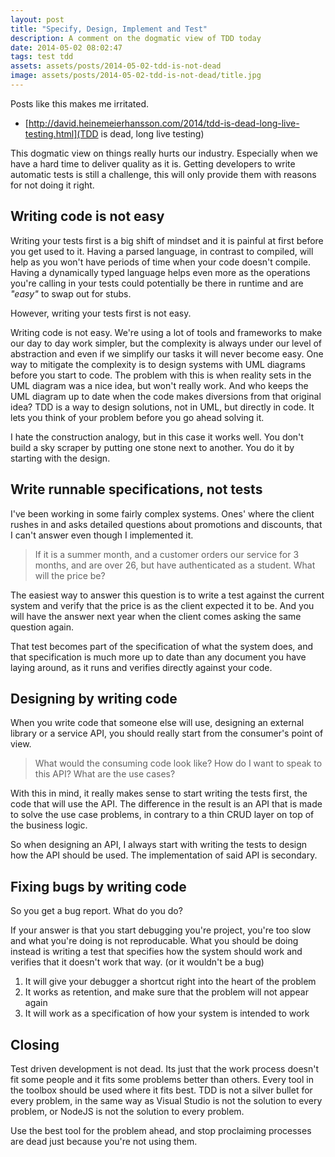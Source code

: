 ```yaml
---
layout: post
title: "Specify, Design, Implement and Test"
description: A comment on the dogmatic view of TDD today
date: 2014-05-02 08:02:47
tags: test tdd
assets: assets/posts/2014-05-02-tdd-is-not-dead
image: assets/posts/2014-05-02-tdd-is-not-dead/title.jpg
---
```


Posts like this makes me irritated.

* [http://david.heinemeierhansson.com/2014/tdd-is-dead-long-live-testing.html](TDD is dead, long live testing)

This dogmatic view on things really hurts our industry. Especially when we have a hard time to deliver quality as it is. Getting developers to write automatic tests is still a challenge, this will only provide them with reasons for not doing it right.

## Writing code is not easy

Writing your tests first is a big shift of mindset and it is painful at first before you get used to it. Having a parsed language, in contrast to compiled, will help as you won't have periods of time when your code doesn't compile. Having a dynamically typed language helps even more as the operations you're calling in your tests could potentially be there in runtime and are _"easy"_ to swap out for stubs.

However, writing your tests first is not easy.

Writing code is not easy. We're using a lot of tools and frameworks to make our day to day work simpler, but the complexity is always under our level of abstraction and even if we simplify our tasks it will never become easy. One way to mitigate the complexity is to design systems with UML diagrams before you start to code. The problem with this is when reality sets in the UML diagram was a nice idea, but won't really work. And who keeps the UML diagram up to date when the code makes
diversions from that original idea? TDD is a way to design solutions, not in UML, but directly in code. It lets you think of your problem before you go ahead solving it.

I hate the construction analogy, but in this case it works well. You don't build a sky scraper by putting one stone next to another. You do it by starting with the design.

## Write runnable specifications, not tests

I've been working in some fairly complex systems. Ones' where the client rushes in and asks detailed questions about promotions and discounts, that I can't answer even though I implemented it.

> If it is a summer month, and a customer orders our service for 3 months, and are over 26, but have authenticated as a student. What will the price be?

The easiest way to answer this question is to write a test against the current system and verify that the price is as the client expected it to be. And you will have the answer next year when the client comes asking the same question again.

That test becomes part of the specification of what the system does, and that specification is much more up to date than any document you have laying around, as it runs and verifies directly against your code.

## Designing by writing code

When you write code that someone else will use, designing an external library or a service API, you should really start from the consumer's point of view.

> What would the consuming code look like? How do I want to speak to this API? What are the use cases?

With this in mind, it really makes sense to start writing the tests first, the code that will use the API. The difference in the result is an API that is made to solve the use case problems, in contrary to a thin CRUD layer on top of the business logic.

So when designing an API, I always start with writing the tests to design how the API should be used. The implementation of said API is secondary.

## Fixing bugs by writing code

So you get a bug report. What do you do?

If your answer is that you start debugging you're project, you're too slow and what you're doing is not reproducable. What you should be doing instead is writing a test that specifies how the system should work and verifies that it doesn't work that way. (or it wouldn't be a bug)

1. It will give your debugger a shortcut right into the heart of the problem
2. It works as retention, and make sure that the problem will not appear again
3. It will work as a specification of how your system is intended to work

## Closing

Test driven development is not dead. Its just that the work process doesn't fit some people and it fits some problems better than others. Every tool in the toolbox should be used where it fits best. TDD is not a silver bullet for every problem, in the same way as Visual Studio is not the solution to every problem, or NodeJS is not the solution to every problem.

Use the best tool for the problem ahead, and stop proclaiming processes are dead just because you're not using them.
